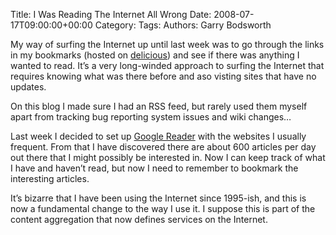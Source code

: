 Title: I Was Reading The Internet All Wrong
Date: 2008-07-17T09:00:00+00:00
Category: 
Tags: 
Authors: Garry Bodsworth

My way of surfing the Internet up until last week was to go through the links in my bookmarks (hosted on [delicious][1]) and see if there was anything I wanted to read. It&#8217;s a very long-winded approach to surfing the Internet that requires knowing what was there before and aso visting sites that have no updates.

On this blog I made sure I had an RSS feed, but rarely used them myself apart from tracking bug reporting system issues and wiki changes&#8230;

Last week I decided to set up [Google Reader][2] with the websites I usually frequent. From that I have discovered there are about 600 articles per day out there that I might possibly be interested in. Now I can keep track of what I have and haven&#8217;t read, but now I need to remember to bookmark the interesting articles.

It&#8217;s bizarre that I have been using the Internet since 1995-ish, and this is now a fundamental change to the way I use it. I suppose this is part of the content aggregation that now defines services on the Internet.

 [1]: http://del.icio.us/
 [2]: http://google.com/reader